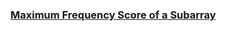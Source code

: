 ### [Maximum Frequency Score of a Subarray](https://leetcode.com/problems/maximum-frequency-score-of-a-subarray)

